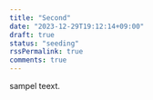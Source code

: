 ```yaml
---
title: "Second"
date: "2023-12-29T19:12:14+09:00"
draft: true
status: "seeding"
rssPermalink: true
comments: true
---
```


sampel teext.